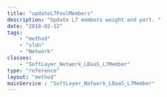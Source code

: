 ```yaml
---
title: "updateL7PoolMembers"
description: "Update L7 members weight and port. "
date: "2018-02-12"
tags:
    - "method"
    - "sldn"
    - "Network"
classes:
    - "SoftLayer_Network_LBaaS_L7Member"
type: "reference"
layout: "method"
mainService : "SoftLayer_Network_LBaaS_L7Member"
---
```

